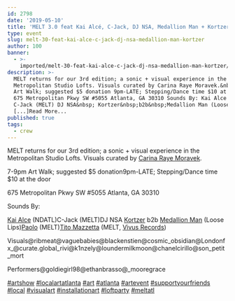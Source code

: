 ```yaml
---
id: 2798
date: '2019-05-10'
title: 'MELT 3.0 feat Kai Alcé, C-Jack, DJ NSA, Medallion Man + Kortzer - Loose Lips'
type: event
slug: melt-30-feat-kai-alce-c-jack-dj-nsa-medallion-man-kortzer
author: 100
banner:
  - >-
    imported/melt-30-feat-kai-alce-c-jack-dj-nsa-medallion-man-kortzer/image2798.jpeg
description: >-
  MELT returns for our 3rd edition; a sonic + visual experience in the
  Metropolitan Studio Lofts. Visuals curated by Carina Raye Moravek.&nbsp; 7-9pm
  Art Walk; suggested $5 donation 9pm-LATE; Stepping/Dance time $10 at the door
  675 Metropolitan Pkwy SW #5055 Atlanta, GA 30310 Sounds By: Kai Alce (NDATL)
  C-Jack (MELT) DJ NSA&nbsp; Kortzer&nbsp;b2b&nbsp;Medallion Man (Loose
  [...]Read More...
published: true
tags:
  - crew
---
```

MELT returns for our 3rd edition; a sonic + visual experience in the Metropolitan Studio Lofts. Visuals curated by [Carina Raye Moravek](https://www.facebook.com/kina.raye.moravek). 

7-9pm Art Walk; suggested $5 donation9pm-LATE; Stepping/Dance time $10 at the door

675 Metropolitan Pkwy SW #5055 Atlanta, GA 30310

Sounds By:

[Kai Alce](https://www.facebook.com/kai.alce.9) (NDATL)C-Jack (MELT)DJ NSA [Kortzer](https://www.facebook.com/Kortzer/) b2b [Medallion Man](https://www.facebook.com/medallionmanmusic/) (Loose Lips)[Paolo](https://www.facebook.com/paolo.mentonelli) (MELT)[Tito Mazzetta](https://www.facebook.com/TitoMaz/) (MELT, [Vivus Records](https://www.facebook.com/vivusrecords/))

Visuals@ribmeat@vaguebabies@blackenstien@cosmic\_obsidian@Londonfx\_@curate.global\_rivi@k1nzely@loundermilkmoon@chanelcirillo@son\_petit\_mort

Performers@goldiegirl98@ethanbrasso@\_mooregrace

[#artshow](https://www.facebook.com/hashtag/artshow) [#localartatlanta](https://www.facebook.com/hashtag/localartatlanta) [#art](https://www.facebook.com/hashtag/art) [#atlanta](https://www.facebook.com/hashtag/atlanta) [#artevent](https://www.facebook.com/hashtag/artevent) [#supportyourfriends](https://www.facebook.com/hashtag/supportyourfriends) [#local](https://www.facebook.com/hashtag/local) [#visualart](https://www.facebook.com/hashtag/visualart) [#installationart](https://www.facebook.com/hashtag/installationart) [#loftparty](https://www.facebook.com/hashtag/loftparty) [#meltatl](https://www.facebook.com/hashtag/meltatl)